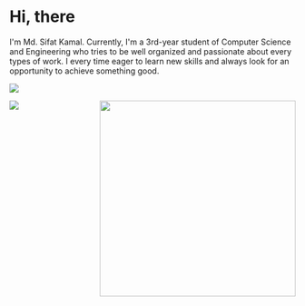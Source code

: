 <h1>Hi, there</h1>

I'm Md. Sifat Kamal. Currently, I'm a 3rd-year student of Computer Science and Engineering who tries to be well organized and passionate about every types of work. I every time eager to learn new skills and always look for an opportunity to achieve something good.

![](https://komarev.com/ghpvc/?username=your-github-username&color=7f3ace)

<a href="https://github.com/anuraghazra/github-readme-stats">
  <img align="center" src="https://github-readme-stats.vercel.app/api?username=sifatkamal&show_icons=true&theme=midnight-purple"/>
  
  <img align="right" src="https://github-readme-stats.vercel.app/api/top-langs/?username=sifatkamal&layout=compact&theme=midnight-purple" width="345"/>
</a>





